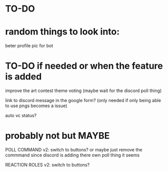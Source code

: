 # TO-DO


# random things to look into:

beter profile pic for bot


# TO-DO if needed or when the feature is added
improve the art contest theme voting (maybe wait for the discord poll thing)

link to discord message in the google form? (only needed if only being able to use pngs becomes a issue)

auto vc status?


# probably not but MAYBE
POLL COMMAND v2: switch to buttons? or maybe just remove the commmand since discord is adding there own poll thing it seems

REACTION ROLES v2: switch to buttons?
